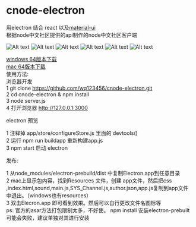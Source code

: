 # cnode-electron
用electron 结合 react 以及[material-ui ](http://www.material-ui.com/#/components/grid-list)  </br>
根据node中文社区提供的api制作的node中文社区客户端</br>


![Alt text](https://github.com/wq123456/cnode-electron/blob/master/preview/1.png)
![Alt text](https://github.com/wq123456/cnode-electron/blob/master/preview/2.png)
![Alt text](https://github.com/wq123456/cnode-electron/blob/master/preview/3.png)
![Alt text](https://github.com/wq123456/cnode-electron/blob/master/preview/4.png)
![Alt text](https://github.com/wq123456/cnode-electron/blob/master/preview/5.png)
![Alt text](https://github.com/wq123456/cnode-electron/blob/master/preview/6.png)

[windows 64版本下载 ](http://pan.baidu.com/s/1sl7Ue7N)</br>
[mac 64版本下载 ](http://pan.baidu.com/s/1hrORjSg)</br>
使用方法:</br>
浏览器开发</br>
1 git clone https://github.com/wq123456/cnode-electron.git </br>
2 cd cnode-electron & npm install </br>
3 node server.js </br>
4 打开浏览器 http://127.0.0.1:3000</br>

electron 预览</br>

1 注释掉 app/store/configureStore.js 里面的 devtools() </br>
2 运行 npm run buildapp 重新构建app.js </br>
3 npm start 启动 electron </br>

发布: </br>

1 从node_modules/electron-prebuild/dist 中复制Electron.app到任意目录</br>
2 mac上显示包内容，找到Resources 文件，创建 app文件，然后把css ,index.html,sound,main.js,SYS_Channel.js,author.json,app.js复制到app文件中退出。（windows也有resources）</br>
3 双击Elecron.app 即可看到效果。然后可以自行更改文件名图标等 </br>
ps: 官方的asar方法打包限制太多，不好使。 npm install 安装electron-prebuilt可能会失败，建议单独对其进行安装


